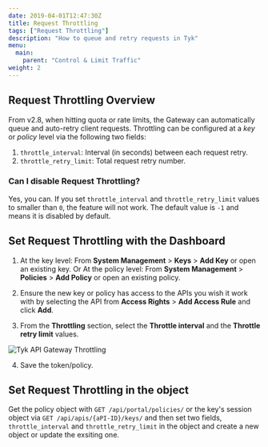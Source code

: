 ```yaml
---
date: 2019-04-01T12:47:30Z
title: Request Throttling
tags: ["Request Throttling"]
description: "How to queue and retry requests in Tyk"
menu:
  main:
    parent: "Control & Limit Traffic"
weight: 2 
---
```


## Request Throttling Overview

From v2.8, when hitting quota or rate limits, the Gateway can automatically queue and auto-retry client requests. Throttling can be configured at a *key* or *policy* level via the following two fields: 

1. `throttle_interval`: Interval (in seconds) between each request retry.
2. `throttle_retry_limit`: Total request retry number.


### Can I disable Request Throttling?

Yes, you can. If you set `throttle_interval` and `throttle_retry_limit` values to smaller than `0`, the feature will not work. The default value is `-1` and means it is disabled by default.    

## Set Request Throttling with the Dashboard

1.  At the key level: From **System Management** > **Keys** > **Add Key** or open an existing key.
    Or
    At the policy level: From **System Management** > **Policies** > **Add Policy** or open an existing policy.
    
2.  Ensure the new key or policy has access to the APIs you wish it work with by selecting the API from **Access Rights** > **Add Access Rule** and click **Add**.

3.  From the **Throttling** section, select the **Throttle interval** and the **Throttle retry limit** values.
    
![Tyk API Gateway Throttling](img/dashboard/system-management/throttling_update.png)

4.  Save the token/policy.

## Set Request Throttling in the object

Get the policy object with `GET /api/portal/policies/` or the key's session object via `GET /api/apis/{aPI-ID}/keys/` and then  set two fields, `throttle_interval` and `throttle_retry_limit` in the object and create a new object or update the exsiting one.
   